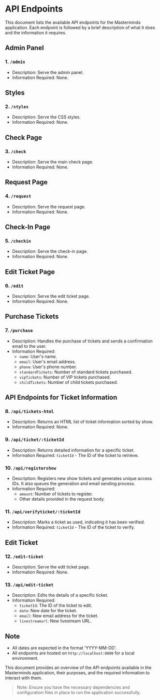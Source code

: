 # API Endpoints

This document lists the available API endpoints for the Masterminds application. Each endpoint is followed by a brief description of what it does and the information it requires.

## Admin Panel

### 1. `/admin`

- Description: Serve the admin panel.
- Information Required: None.

## Styles

### 2. `/styles`

- Description: Serve the CSS styles.
- Information Required: None.

## Check Page

### 3. `/check`

- Description: Serve the main check page.
- Information Required: None.

## Request Page

### 4. `/request`

- Description: Serve the request page.
- Information Required: None.

## Check-In Page

### 5. `/checkin`

- Description: Serve the check-in page.
- Information Required: None.

## Edit Ticket Page

### 6. `/edit`

- Description: Serve the edit ticket page.
- Information Required: None.

## Purchase Tickets

### 7. `/purchase`

- Description: Handles the purchase of tickets and sends a confirmation email to the user.
- Information Required: 
  - `name`: User's name.
  - `email`: User's email address.
  - `phone`: User's phone number.
  - `standardTickets`: Number of standard tickets purchased.
  - `vipTickets`: Number of VIP tickets purchased.
  - `childTickets`: Number of child tickets purchased.

## API Endpoints for Ticket Information

### 8. `/api/tickets-html`

- Description: Returns an HTML list of ticket information sorted by show.
- Information Required: None.

### 9. `/api/ticket/:ticketId`

- Description: Returns detailed information for a specific ticket.
- Information Required: `ticketId` - The ID of the ticket to retrieve.

### 10. `/api/registershow`

- Description: Registers new show tickets and generates unique access IDs. It also queues the generation and email sending process.
- Information Required: 
  - `amount`: Number of tickets to register.
  - Other details provided in the request body.

### 11. `/api/verifyticket/:ticketId`

- Description: Marks a ticket as used, indicating it has been verified.
- Information Required: `ticketId` - The ID of the ticket to verify.

## Edit Ticket

### 12. `/edit-ticket`

- Description: Serve the edit ticket page.
- Information Required: None.

### 13. `/api/edit-ticket`

- Description: Edits the details of a specific ticket.
- Information Required: 
  - `ticketId`: The ID of the ticket to edit.
  - `date`: New date for the ticket.
  - `email`: New email address for the ticket.
  - `livestreamurl`: New livestream URL.

## Note

- All dates are expected in the format 'YYYY-MM-DD'.
- All endpoints are hosted on `http://localhost:8000` for a local environment.

This document provides an overview of the API endpoints available in the Masterminds application, their purposes, and the required information to interact with them.

> Note: Ensure you have the necessary dependencies and configuration files in place to run the application successfully.

